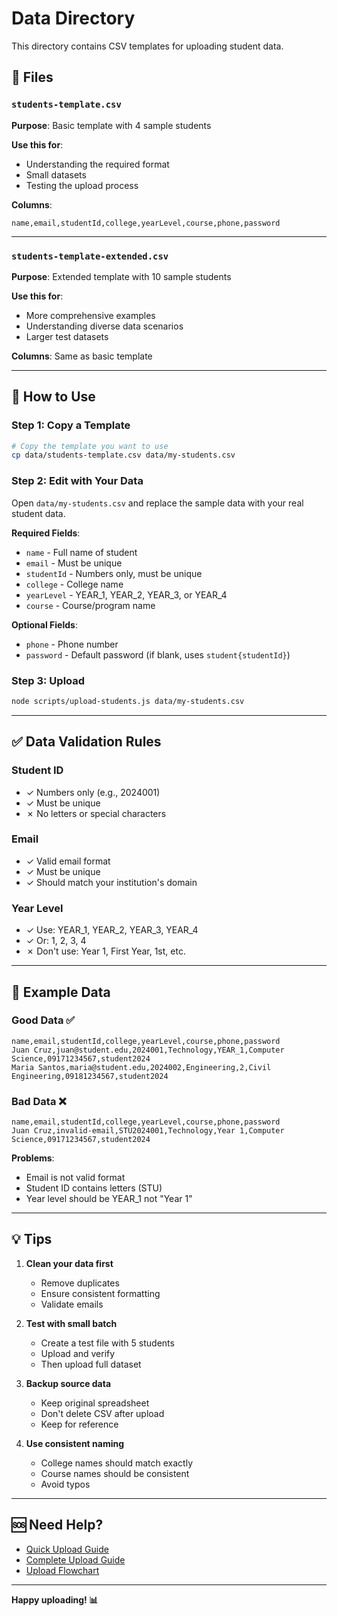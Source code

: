 # Data Directory

This directory contains CSV templates for uploading student data.

## 📁 Files

### `students-template.csv`
**Purpose**: Basic template with 4 sample students

**Use this for**:
- Understanding the required format
- Small datasets
- Testing the upload process

**Columns**:
```csv
name,email,studentId,college,yearLevel,course,phone,password
```

---

### `students-template-extended.csv`
**Purpose**: Extended template with 10 sample students

**Use this for**:
- More comprehensive examples
- Understanding diverse data scenarios
- Larger test datasets

**Columns**: Same as basic template

---

## 🚀 How to Use

### Step 1: Copy a Template
```bash
# Copy the template you want to use
cp data/students-template.csv data/my-students.csv
```

### Step 2: Edit with Your Data

Open `data/my-students.csv` and replace the sample data with your real student data.

**Required Fields**:
- `name` - Full name of student
- `email` - Must be unique
- `studentId` - Numbers only, must be unique
- `college` - College name
- `yearLevel` - YEAR_1, YEAR_2, YEAR_3, or YEAR_4
- `course` - Course/program name

**Optional Fields**:
- `phone` - Phone number
- `password` - Default password (if blank, uses `student{studentId}`)

### Step 3: Upload

```bash
node scripts/upload-students.js data/my-students.csv
```

---

## ✅ Data Validation Rules

### Student ID
- ✓ Numbers only (e.g., 2024001)
- ✓ Must be unique
- ✗ No letters or special characters

### Email
- ✓ Valid email format
- ✓ Must be unique
- ✓ Should match your institution's domain

### Year Level
- ✓ Use: YEAR_1, YEAR_2, YEAR_3, YEAR_4
- ✓ Or: 1, 2, 3, 4
- ✗ Don't use: Year 1, First Year, 1st, etc.

---

## 📝 Example Data

### Good Data ✅
```csv
name,email,studentId,college,yearLevel,course,phone,password
Juan Cruz,juan@student.edu,2024001,Technology,YEAR_1,Computer Science,09171234567,student2024
Maria Santos,maria@student.edu,2024002,Engineering,2,Civil Engineering,09181234567,student2024
```

### Bad Data ❌
```csv
name,email,studentId,college,yearLevel,course,phone,password
Juan Cruz,invalid-email,STU2024001,Technology,Year 1,Computer Science,09171234567,student2024
```

**Problems**:
- Email is not valid format
- Student ID contains letters (STU)
- Year level should be YEAR_1 not "Year 1"

---

## 💡 Tips

1. **Clean your data first**
   - Remove duplicates
   - Ensure consistent formatting
   - Validate emails

2. **Test with small batch**
   - Create a test file with 5 students
   - Upload and verify
   - Then upload full dataset

3. **Backup source data**
   - Keep original spreadsheet
   - Don't delete CSV after upload
   - Keep for reference

4. **Use consistent naming**
   - College names should match exactly
   - Course names should be consistent
   - Avoid typos

---

## 🆘 Need Help?

- [Quick Upload Guide](../QUICK_UPLOAD_GUIDE.md)
- [Complete Upload Guide](../REAL_STUDENT_DATA_UPLOAD_GUIDE.md)
- [Upload Flowchart](../UPLOAD_FLOWCHART.md)

---

**Happy uploading! 📊**

